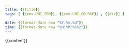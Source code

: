 ```yaml
---
title: {{title}}
tags: [ {{env.UNI_SEM}}, {{env.UNI_COURSE}} , {{dir}} ]

date: {{format-date now "%Y.%m.%d"}}
time: {{format-date now "%H:%M:%S%z"}}
---
```


{{content}}

